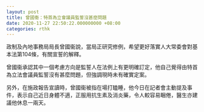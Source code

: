```yaml
---
layout: post
title: 曾國衞：特首為立會議員監誓沒甚麼問題
date: 2020-11-27 22:50:22.000000000 +08:00
categories: rthk
---
```


政制及內地事務局局長曾國衞說，當局正研究修例，希望更好落實人大常委會對基本法第104條，有關宣誓的解釋。

曾國衞承認其中一個考慮方向是監誓人在法例上有更明確訂定，他自己覺得由特首為立法會議員監誓沒有甚麼問題，但強調現時未有確實定案。

另外，在施政報告宣讀時，曾國衞被指在場打瞌睡，他今日在記者會主動提及事件，表示自己近日身體不適，正服用抗生素及消炎藥，令人較容易睏倦，醫生亦建議他休息一兩天。
